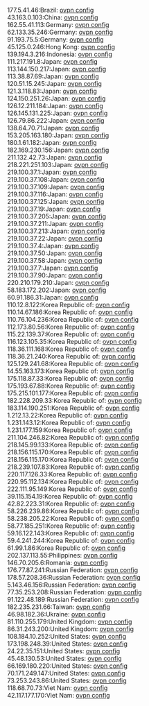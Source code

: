 177.5.41.46:Brazil: [ovpn config](vpn/177_5_41_46.ovpn)  
43.163.0.103:China: [ovpn config](vpn/43_163_0_103.ovpn)  
162.55.41.113:Germany: [ovpn config](vpn/162_55_41_113.ovpn)  
62.133.35.246:Germany: [ovpn config](vpn/62_133_35_246.ovpn)  
91.193.75.5:Germany: [ovpn config](vpn/91_193_75_5.ovpn)  
45.125.0.246:Hong Kong: [ovpn config](vpn/45_125_0_246.ovpn)  
139.194.3.216:Indonesia: [ovpn config](vpn/139_194_3_216.ovpn)  
111.217.191.8:Japan: [ovpn config](vpn/111_217_191_8.ovpn)  
113.144.150.217:Japan: [ovpn config](vpn/113_144_150_217.ovpn)  
113.38.87.69:Japan: [ovpn config](vpn/113_38_87_69.ovpn)  
120.51.15.245:Japan: [ovpn config](vpn/120_51_15_245.ovpn)  
121.3.118.83:Japan: [ovpn config](vpn/121_3_118_83.ovpn)  
124.150.251.26:Japan: [ovpn config](vpn/124_150_251_26.ovpn)  
126.12.211.184:Japan: [ovpn config](vpn/126_12_211_184.ovpn)  
126.145.131.225:Japan: [ovpn config](vpn/126_145_131_225.ovpn)  
126.79.86.222:Japan: [ovpn config](vpn/126_79_86_222.ovpn)  
138.64.70.71:Japan: [ovpn config](vpn/138_64_70_71.ovpn)  
153.205.163.180:Japan: [ovpn config](vpn/153_205_163_180.ovpn)  
180.1.61.182:Japan: [ovpn config](vpn/180_1_61_182.ovpn)  
182.169.230.156:Japan: [ovpn config](vpn/182_169_230_156.ovpn)  
211.132.42.73:Japan: [ovpn config](vpn/211_132_42_73.ovpn)  
218.221.251.103:Japan: [ovpn config](vpn/218_221_251_103.ovpn)  
219.100.37.1:Japan: [ovpn config](vpn/219_100_37_1.ovpn)  
219.100.37.108:Japan: [ovpn config](vpn/219_100_37_108.ovpn)  
219.100.37.109:Japan: [ovpn config](vpn/219_100_37_109.ovpn)  
219.100.37.116:Japan: [ovpn config](vpn/219_100_37_116.ovpn)  
219.100.37.125:Japan: [ovpn config](vpn/219_100_37_125.ovpn)  
219.100.37.19:Japan: [ovpn config](vpn/219_100_37_19.ovpn)  
219.100.37.205:Japan: [ovpn config](vpn/219_100_37_205.ovpn)  
219.100.37.211:Japan: [ovpn config](vpn/219_100_37_211.ovpn)  
219.100.37.213:Japan: [ovpn config](vpn/219_100_37_213.ovpn)  
219.100.37.22:Japan: [ovpn config](vpn/219_100_37_22.ovpn)  
219.100.37.4:Japan: [ovpn config](vpn/219_100_37_4.ovpn)  
219.100.37.50:Japan: [ovpn config](vpn/219_100_37_50.ovpn)  
219.100.37.58:Japan: [ovpn config](vpn/219_100_37_58.ovpn)  
219.100.37.7:Japan: [ovpn config](vpn/219_100_37_7.ovpn)  
219.100.37.90:Japan: [ovpn config](vpn/219_100_37_90.ovpn)  
220.210.179.210:Japan: [ovpn config](vpn/220_210_179_210.ovpn)  
58.183.172.202:Japan: [ovpn config](vpn/58_183_172_202.ovpn)  
60.91.186.31:Japan: [ovpn config](vpn/60_91_186_31.ovpn)  
110.12.8.122:Korea Republic of: [ovpn config](vpn/110_12_8_122.ovpn)  
110.14.67.186:Korea Republic of: [ovpn config](vpn/110_14_67_186.ovpn)  
110.76.104.236:Korea Republic of: [ovpn config](vpn/110_76_104_236.ovpn)  
112.173.80.56:Korea Republic of: [ovpn config](vpn/112_173_80_56.ovpn)  
115.22.139.37:Korea Republic of: [ovpn config](vpn/115_22_139_37.ovpn)  
116.123.105.35:Korea Republic of: [ovpn config](vpn/116_123_105_35.ovpn)  
118.36.111.168:Korea Republic of: [ovpn config](vpn/118_36_111_168.ovpn)  
118.36.21.240:Korea Republic of: [ovpn config](vpn/118_36_21_240.ovpn)  
125.129.241.68:Korea Republic of: [ovpn config](vpn/125_129_241_68.ovpn)  
14.55.163.173:Korea Republic of: [ovpn config](vpn/14_55_163_173.ovpn)  
175.118.87.33:Korea Republic of: [ovpn config](vpn/175_118_87_33.ovpn)  
175.193.67.88:Korea Republic of: [ovpn config](vpn/175_193_67_88.ovpn)  
175.215.101.177:Korea Republic of: [ovpn config](vpn/175_215_101_177.ovpn)  
182.228.209.33:Korea Republic of: [ovpn config](vpn/182_228_209_33.ovpn)  
183.114.190.251:Korea Republic of: [ovpn config](vpn/183_114_190_251.ovpn)  
1.212.13.22:Korea Republic of: [ovpn config](vpn/1_212_13_22.ovpn)  
1.231.143.12:Korea Republic of: [ovpn config](vpn/1_231_143_12.ovpn)  
1.231.177.159:Korea Republic of: [ovpn config](vpn/1_231_177_159.ovpn)  
211.104.246.82:Korea Republic of: [ovpn config](vpn/211_104_246_82.ovpn)  
218.145.99.133:Korea Republic of: [ovpn config](vpn/218_145_99_133.ovpn)  
218.156.115.170:Korea Republic of: [ovpn config](vpn/218_156_115_170.ovpn)  
218.156.115.170:Korea Republic of: [ovpn config](vpn/218_156_115_170.ovpn)  
218.239.107.83:Korea Republic of: [ovpn config](vpn/218_239_107_83.ovpn)  
220.117.126.33:Korea Republic of: [ovpn config](vpn/220_117_126_33.ovpn)  
220.95.112.134:Korea Republic of: [ovpn config](vpn/220_95_112_134.ovpn)  
222.111.95.149:Korea Republic of: [ovpn config](vpn/222_111_95_149.ovpn)  
39.115.154.19:Korea Republic of: [ovpn config](vpn/39_115_154_19.ovpn)  
42.82.223.31:Korea Republic of: [ovpn config](vpn/42_82_223_31.ovpn)  
58.226.239.86:Korea Republic of: [ovpn config](vpn/58_226_239_86.ovpn)  
58.238.205.22:Korea Republic of: [ovpn config](vpn/58_238_205_22.ovpn)  
58.77.185.251:Korea Republic of: [ovpn config](vpn/58_77_185_251.ovpn)  
59.16.122.143:Korea Republic of: [ovpn config](vpn/59_16_122_143.ovpn)  
59.4.241.244:Korea Republic of: [ovpn config](vpn/59_4_241_244.ovpn)  
61.99.1.86:Korea Republic of: [ovpn config](vpn/61_99_1_86.ovpn)  
202.137.113.55:Philippines: [ovpn config](vpn/202_137_113_55.ovpn)  
146.70.205.6:Romania: [ovpn config](vpn/146_70_205_6.ovpn)  
176.77.87.241:Russian Federation: [ovpn config](vpn/176_77_87_241.ovpn)  
178.57.208.36:Russian Federation: [ovpn config](vpn/178_57_208_36.ovpn)  
5.143.46.156:Russian Federation: [ovpn config](vpn/5_143_46_156.ovpn)  
77.35.253.208:Russian Federation: [ovpn config](vpn/77_35_253_208.ovpn)  
91.122.48.189:Russian Federation: [ovpn config](vpn/91_122_48_189.ovpn)  
182.235.231.66:Taiwan: [ovpn config](vpn/182_235_231_66.ovpn)  
46.98.182.36:Ukraine: [ovpn config](vpn/46_98_182_36.ovpn)  
81.110.255.179:United Kingdom: [ovpn config](vpn/81_110_255_179.ovpn)  
86.31.243.200:United Kingdom: [ovpn config](vpn/86_31_243_200.ovpn)  
108.184.10.252:United States: [ovpn config](vpn/108_184_10_252.ovpn)  
173.198.248.39:United States: [ovpn config](vpn/173_198_248_39.ovpn)  
24.22.35.151:United States: [ovpn config](vpn/24_22_35_151.ovpn)  
45.48.130.53:United States: [ovpn config](vpn/45_48_130_53.ovpn)  
66.169.180.220:United States: [ovpn config](vpn/66_169_180_220.ovpn)  
70.171.249.147:United States: [ovpn config](vpn/70_171_249_147.ovpn)  
73.253.243.86:United States: [ovpn config](vpn/73_253_243_86.ovpn)  
118.68.70.73:Viet Nam: [ovpn config](vpn/118_68_70_73.ovpn)  
42.117.177.170:Viet Nam: [ovpn config](vpn/42_117_177_170.ovpn)  
